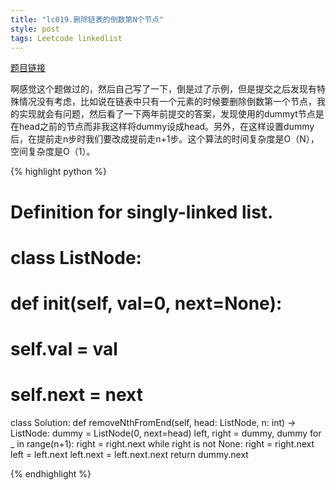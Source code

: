 ```yaml
---
title: "lc019.删除链表的倒数第N个节点"
style: post
tags: Leetcode linkedlist
---
```


[题目链接](https://leetcode-cn.com/problems/remove-nth-node-from-end-of-list/)

啊感觉这个题做过的，然后自己写了一下，倒是过了示例，但是提交之后发现有特殊情况没有考虑，比如说在链表中只有一个元素的时候要删除倒数第一个节点，我的实现就会有问题，然后看了一下两年前提交的答案，发现使用的dummyt节点是在head之前的节点而非我这样将dummy设成head。另外，在这样设置dummy后，在提前走n步时我们要改成提前走n+1步。这个算法的时间复杂度是O（N），空间复杂度是O（1）。

{% highlight python %}

# Definition for singly-linked list.
# class ListNode:
#     def __init__(self, val=0, next=None):
#         self.val = val
#         self.next = next

class Solution:
    def removeNthFromEnd(self, head: ListNode, n: int) -> ListNode:
        dummy = ListNode(0, next=head)
        left, right = dummy, dummy
        for _ in range(n+1):
            right = right.next
        while right is not None:
            right = right.next
            left = left.next
        left.next = left.next.next
        return dummy.next

{% endhighlight %}

